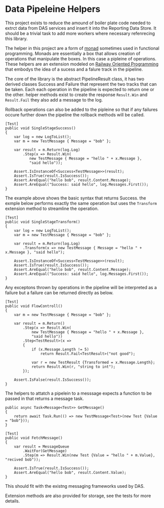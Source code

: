 # Data Pipeleine Helpers

This project exists to reduce the amound of boiler plate code needed to extrct data from DAS services and insert it into the Reporting Data Store. It should be a trivial task to add more workers where necessary refenrecing this library.

The helper in this project are a form of [monad](http://mikhail.io/2016/01/monads-explained-in-csharp/) sometimes used in functional programming. Monads are essentially a box that allows creation of operations that manipulate the boxes. In this case a pipleine of operations. These helpers are an extension modeled on [Railway Oriented Programming](http://fsharpforfunandprofit.com/rop/) that embodys the idea of a sucess and a falure track in the pipeline.

The core of the library is the abstract PipelineResult class, it has two derived classes Success and Failure that represent the two tracks that can be taken. Each each operation in the pipeline is expected to return one or the other. helper methods exist to create the response ```Result.Win``` and ```Result.Fail``` they also add a message to the log.

Rollback operations can also be added to the pipleine so that if any failures occure further down the pipeline the rollback methods will be called.

```
[Test]
public void SingleStageSuccess()
{
    var log = new LogToList();
    var m = new TestMessage { Message = "bob" };

    var result = m.Return(log.Log)
        .Step(x => Result.Win(
           new TestMessage { Message = "hello " + x.Message },
           "said hello"));

    Assert.IsInstanceOf<Success<TestMessage>>(result);
    Assert.IsTrue(result.IsSuccess());
    Assert.AreEqual("hello bob", result.Content.Message);
    Assert.AreEqual("Success: said hello", log.Messages.First());
}
```

The example above shows the basic syntax that returns Success. the exmple below performs exactly the same operation but uses the ```Transform``` extension method to streamline the operation.

```
[Test]
public void SingleStageTransform()
{
    var log = new LogToList();
    var m = new TestMessage { Message = "bob" };

    var result = m.Return(log.Log)
        .Transform(x => new TestMessage { Message = "hello " + x.Message }, "said hello");

    Assert.IsInstanceOf<Success<TestMessage>>(result);
    Assert.IsTrue(result.IsSuccess());
    Assert.AreEqual("hello bob", result.Content.Message);
    Assert.AreEqual("Success: said hello", log.Messages.First());
}
```

Any exceptons thrown by operations in the pipeline will be interpreted as a failure but a failure can be returned directly as below.

```
[Test]
public void FlowControll()
{
    var m = new TestMessage { Message = "bob" };

    var result = m.Return()
        .Step(x => Result.Win(
            new TestMessage { Message = "hello " + x.Message },
            "said hello"))
        .Step<TestResult>(x =>
        {
            if (x.Message.Length != 5)
                return Result.Fail<TestResult>("not good");

            var r = new TestResult {Transformed = x.Message.Length};
            return Result.Win(r, "string to int");
        });

    Assert.IsFalse(result.IsSuccess());
}
```

The helpers to attatch a pipelein to a messsage expects a function to be passed in that returns a message task.

```
public async Task<Message<Test>> GetMessage()
{
    return await Task.Run(() => new TestMessage<Test>(new Test {Value = "bob"}));
}

[Test]
public void FetchMessage()
{
    var result = MessageQueue
        .WaitFor(GetMessage)
        .Step(m => Result.Win(new Test {Value = "hello " + m.Value}, "recived bob"));

    Assert.IsTrue(result.IsSuccess());
    Assert.AreEqual("hello bob", result.Content.Value);
}
```

This should fit with the existng messaging frameworks used by DAS.

Extension methods are also provided for storage, see the tests for more details.
